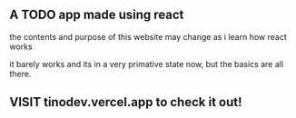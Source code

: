 ## A TODO app made using react

the contents and purpose of this website may change as i learn how react works

it barely works and its in a very primative state now, but the basics are all there.

## VISIT tinodev.vercel.app to check it out!
